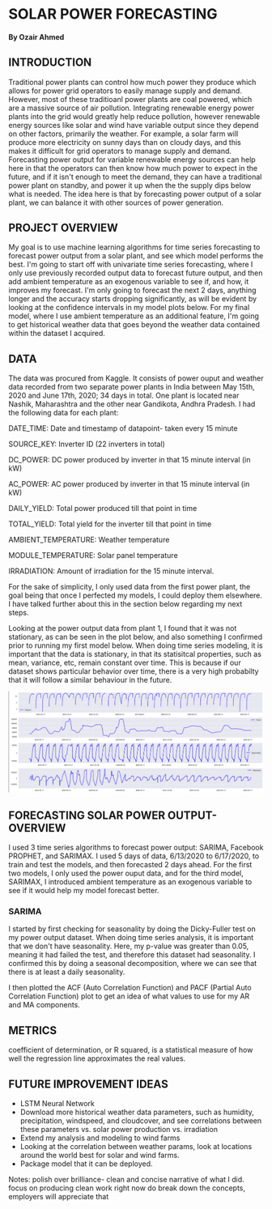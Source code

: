 # SOLAR POWER FORECASTING
#### By Ozair Ahmed

## INTRODUCTION
Traditional power plants can control how much power they produce which allows for power grid operators to easily manage supply and demand. However, most of these traditioanl power plants are coal powered, which are a massive source of air pollution. Integrating renewable energy power plants into the grid would greatly help reduce pollution, however renewable energy sources like solar and wind have variable output since they depend on other factors, primarily the weather. For example, a solar farm will produce more electricity on sunny days than on cloudy days, and this makes it difficult for grid operators to manage supply and demand. Forecasting power output for variable renewable energy sources can help here in that the operators can then know how much power to expect in the future, and if it isn't enough to meet the demand, they can have a traditional power plant on standby, and power it up when the the supply dips below what is needed. The idea here is that by forecasting power output of a solar plant, we can balance it with other sources of power generation. 


## PROJECT OVERVIEW
My goal is to use machine learning algorithms for time series forecasting to forecast power output from a solar plant, and see which model performs the best. I'm going to start off with univariate time series forecasting, where I only use previously recorded output data to forecast future output, and then add ambient temperature as an exogenous variable to see if, and how, it improves my forecast. I'm only going to forecast the next 2 days, anything longer and the accuracy starts dropping significantly, as will be evident by looking at the confidence intervals in my model plots below. For my final model, where I use ambient temperature as an additional feature, I'm going to get historical weather data that goes beyond the weather data contained within the dataset I acquired.


## DATA
The data was procured from Kaggle. It consists of power ouput and weather data recorded from two separate power plants in India between May 15th, 2020 and June 17th, 2020; 34 days in total. One plant is located near Nashik, Maharashtra and the other near Gandikota, Andhra Pradesh. I had the following data for each plant:

DATE_TIME: Date and timestamp of datapoint- taken every 15 minute

SOURCE_KEY: Inverter ID (22 inverters in total)

DC_POWER: DC power produced by inverter in that 15 minute interval (in kW)

AC_POWER: AC power produced by inverter in that 15 minute interval (in kW)

DAILY_YIELD: Total power produced till that point in time

TOTAL_YIELD: Total yield for the inverter till that point in time

AMBIENT_TEMPERATURE: Weather temperature

MODULE_TEMPERATURE: Solar panel temperature

IRRADIATION: Amount of irradiation for the 15 minute interval.


For the sake of simplicity, I only used data from the first power plant, the goal being that once I perfected my models, I could deploy them elsewhere. I have talked further about this in the section below regarding my next steps.

Looking at the power output data from plant 1, I found that it was not stationary, as can be seen in the plot below, and also something I confirmed prior to running my first model below. When doing time series modeling, it is important that the data is stationary, in that its statisitcal properties, such as mean, variance, etc, remain constant over time. This is because if our dataset shows particular behavior over time, there is a very high probabilty that it will follow a similar behaviour in the future. 

![seasonal_decomp](data/figures/seasonal_decomp_plant_1_output.png)


## FORECASTING SOLAR POWER OUTPUT- OVERVIEW
I used 3 time series algorithms to forecast power output: SARIMA, Facebook PROPHET, and SARIMAX. I used 5 days of data, 6/13/2020 to 6/17/2020, to train and test the models, and then forecasted 2 days ahead. For the first two models, I only used the power ouput data, and for the third model, SARIMAX, I introduced ambient temperature as an exogenous variable to see if it would help my model forecast better.


### SARIMA
I started by first checking for seasonality by doing the Dicky-Fuller test on my power output dataset. When doing time series analysis, it is important that we don't have seasonality. Here, my p-value was greater than 0.05, meaning it had failed the test, and therefore this dataset had seasonality. I confirmed this by doing a seasonal decomposition, where we can see that there is at least a daily seasonality. 



I then plotted the ACF (Auto Correlation Function) and PACF (Partial Auto Correlation Function) plot to get an idea of what values to use for my AR and MA components.

## METRICS
coefficient of determination, or R squared, is a statistical measure of how well the regression line approximates the real values.


## FUTURE IMPROVEMENT IDEAS
- LSTM Neural Network
- Download more historical weather data parameters, such as humidity, precipitation, windspeed, and cloudcover, and see correlations between these parameters vs. solar power production vs. irradiation
- Extend my analysis and modeling to wind farms
- Looking at the correlation between weather params, look at locations around the world best for solar and wind farms.
- Package model that it can be deployed.

Notes:
polish over brilliance- clean and concise narrative of what I did.
focus on producing clean work right now
do break down the concepts, employers will appreciate that
